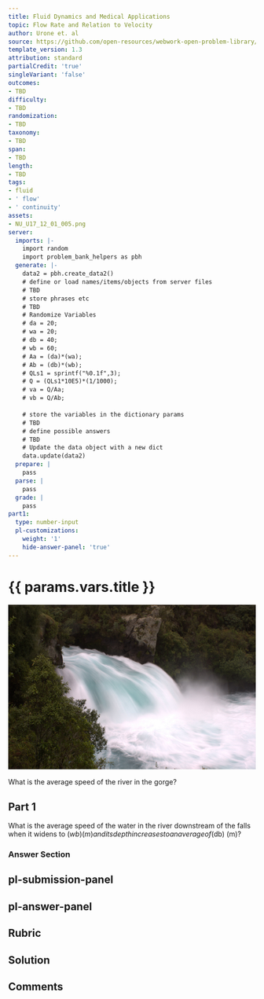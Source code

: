 ```yaml
---
title: Fluid Dynamics and Medical Applications
topic: Flow Rate and Relation to Velocity
author: Urone et. al
source: https://github.com/open-resources/webwork-open-problem-library/tree/master/Contrib/BrockPhysics/College_Physics_Urone/12.Fluid_Dynamics_and_Medical_Applications/12-01.Flow_Rate_and_Relation_to_Velocity/NU_U17_12_01_005.pg
template_version: 1.3
attribution: standard
partialCredit: 'true'
singleVariant: 'false'
outcomes:
- TBD
difficulty:
- TBD
randomization:
- TBD
taxonomy:
- TBD
span:
- TBD
length:
- TBD
tags:
- fluid
- ' flow'
- ' continuity'
assets:
- NU_U17_12_01_005.png
server:
  imports: |-
    import random
    import problem_bank_helpers as pbh
  generate: |-
    data2 = pbh.create_data2()
    # define or load names/items/objects from server files
    # TBD
    # store phrases etc
    # TBD
    # Randomize Variables
    # da = 20;
    # wa = 20;
    # db = 40;
    # wb = 60;
    # Aa = (da)*(wa);
    # Ab = (db)*(wb);
    # QLs1 = sprintf("%0.1f",3);
    # Q = (QLs1*10E5)*(1/1000);
    # va = Q/Aa;
    # vb = Q/Ab;

    # store the variables in the dictionary params
    # TBD
    # define possible answers
    # TBD
    # Update the data object with a new dict
    data.update(data2)
  prepare: |
    pass
  parse: |
    pass
  grade: |
    pass
part1:
  type: number-input
  pl-customizations:
    weight: '1'
    hide-answer-panel: 'true'
---
```


# {{ params.vars.title }} 

![Waikato River](NU_U17_12_01_005.png)

What is the average speed of the river in the gorge?

## Part 1 
What is the average speed of the water in the river downstream of the falls when it widens to ($wb) (m) and its depth increases to an average of ($db) (m)? 


 ### Answer Section


## pl-submission-panel 


## pl-answer-panel 


## Rubric 


## Solution 


## Comments 


